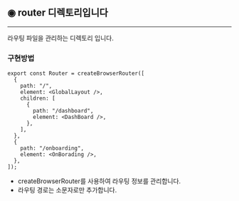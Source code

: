## ◉ router 디렉토리입니다

---

라우팅 파일을 관리하는 디렉토리 입니다.

### 구현방법

```tsx
export const Router = createBrowserRouter([
  {
    path: "/",
    element: <GlobalLayout />,
    children: [
      {
        path: "/dashboard",
        element: <DashBoard />,
      },
    ],
  },
  {
    path: "/onboarding",
    element: <OnBorading />,
  },
]);
```

- createBrowserRouter를 사용하여 라우팅 정보를 관리합니다.
- 라우팅 경로는 소문자로만 추가합니다.
